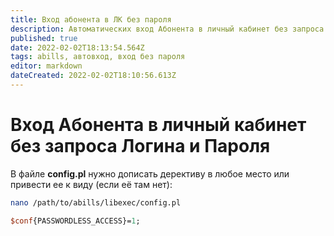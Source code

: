 ```yaml
---
title: Вход абонента в ЛК без пароля
description: Автоматических вход Абонента в личный кабинет без запроса Логина и Пароля
published: true
date: 2022-02-02T18:13:54.564Z
tags: abills, автовход, вход без пароля
editor: markdown
dateCreated: 2022-02-02T18:10:56.613Z
---
```


# Вход Абонента в личный кабинет без запроса Логина и Пароля
В файле **config.pl** нужно дописать дерективу в любое место или привести ее к виду (если её там нет):
```bash
nano /path/to/abills/libexec/config.pl
```
```perl
$conf{PASSWORDLESS_ACCESS}=1;
```